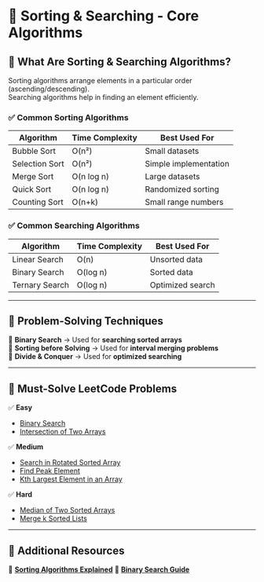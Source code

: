 # 📂 Sorting & Searching - Core Algorithms  

## **📌 What Are Sorting & Searching Algorithms?**  
Sorting algorithms arrange elements in a particular order (ascending/descending).  
Searching algorithms help in finding an element efficiently.  

### **✅ Common Sorting Algorithms**
| Algorithm | Time Complexity | Best Used For |
|-----------|----------------|--------------|
| Bubble Sort | O(n²) | Small datasets |
| Selection Sort | O(n²) | Simple implementation |
| Merge Sort | O(n log n) | Large datasets |
| Quick Sort | O(n log n) | Randomized sorting |
| Counting Sort | O(n+k) | Small range numbers |

### **✅ Common Searching Algorithms**
| Algorithm | Time Complexity | Best Used For |
|-----------|----------------|--------------|
| Linear Search | O(n) | Unsorted data |
| Binary Search | O(log n) | Sorted data |
| Ternary Search | O(log n) | Optimized search |

---

## **📌 Problem-Solving Techniques**
🔹 **Binary Search** → Used for **searching sorted arrays**  
🔹 **Sorting before Solving** → Used for **interval merging problems**  
🔹 **Divide & Conquer** → Used for **optimized searching**  

---

## **📌 Must-Solve LeetCode Problems**
✅ **Easy**
- [Binary Search](https://leetcode.com/problems/binary-search/)  
- [Intersection of Two Arrays](https://leetcode.com/problems/intersection-of-two-arrays/)  

✅ **Medium**
- [Search in Rotated Sorted Array](https://leetcode.com/problems/search-in-rotated-sorted-array/)  
- [Find Peak Element](https://leetcode.com/problems/find-peak-element/)  
- [Kth Largest Element in an Array](https://leetcode.com/problems/kth-largest-element-in-an-array/)  

✅ **Hard**
- [Median of Two Sorted Arrays](https://leetcode.com/problems/median-of-two-sorted-arrays/)  
- [Merge k Sorted Lists](https://leetcode.com/problems/merge-k-sorted-lists/)  

---

## **📌 Additional Resources**
📜 **[Sorting Algorithms Explained](https://www.geeksforgeeks.org/sorting-algorithms/)**
📜 **[Binary Search Guide](https://www.topcoder.com/thrive/articles/Binary%20Search)**
